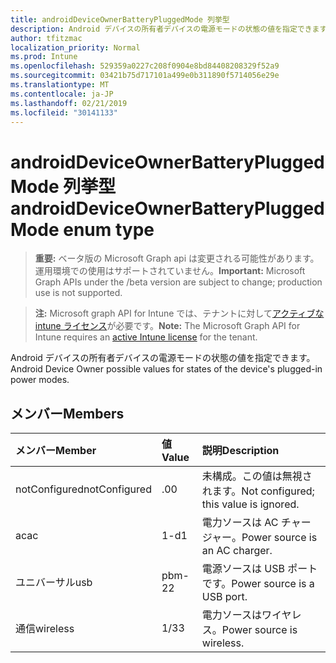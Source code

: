 ```yaml
---
title: androidDeviceOwnerBatteryPluggedMode 列挙型
description: Android デバイスの所有者デバイスの電源モードの状態の値を指定できます。
author: tfitzmac
localization_priority: Normal
ms.prod: Intune
ms.openlocfilehash: 529359a0227c208f0904e8bd84408208329f52a9
ms.sourcegitcommit: 03421b75d717101a499e0b311890f5714056e29e
ms.translationtype: MT
ms.contentlocale: ja-JP
ms.lasthandoff: 02/21/2019
ms.locfileid: "30141133"
---
```

# <a name="androiddeviceownerbatterypluggedmode-enum-type"></a><span data-ttu-id="63fcd-103">androidDeviceOwnerBatteryPluggedMode 列挙型</span><span class="sxs-lookup"><span data-stu-id="63fcd-103">androidDeviceOwnerBatteryPluggedMode enum type</span></span>

> <span data-ttu-id="63fcd-104">**重要:** ベータ版の Microsoft Graph api は変更される可能性があります。運用環境での使用はサポートされていません。</span><span class="sxs-lookup"><span data-stu-id="63fcd-104">**Important:** Microsoft Graph APIs under the /beta version are subject to change; production use is not supported.</span></span>

> <span data-ttu-id="63fcd-105">**注:** Microsoft graph API for Intune では、テナントに対して[アクティブな intune ライセンス](https://go.microsoft.com/fwlink/?linkid=839381)が必要です。</span><span class="sxs-lookup"><span data-stu-id="63fcd-105">**Note:** The Microsoft Graph API for Intune requires an [active Intune license](https://go.microsoft.com/fwlink/?linkid=839381) for the tenant.</span></span>

<span data-ttu-id="63fcd-106">Android デバイスの所有者デバイスの電源モードの状態の値を指定できます。</span><span class="sxs-lookup"><span data-stu-id="63fcd-106">Android Device Owner possible values for states of the device's plugged-in power modes.</span></span>

## <a name="members"></a><span data-ttu-id="63fcd-107">メンバー</span><span class="sxs-lookup"><span data-stu-id="63fcd-107">Members</span></span>
|<span data-ttu-id="63fcd-108">メンバー</span><span class="sxs-lookup"><span data-stu-id="63fcd-108">Member</span></span>|<span data-ttu-id="63fcd-109">値</span><span class="sxs-lookup"><span data-stu-id="63fcd-109">Value</span></span>|<span data-ttu-id="63fcd-110">説明</span><span class="sxs-lookup"><span data-stu-id="63fcd-110">Description</span></span>|
|:---|:---|:---|
|<span data-ttu-id="63fcd-111">notConfigured</span><span class="sxs-lookup"><span data-stu-id="63fcd-111">notConfigured</span></span>|<span data-ttu-id="63fcd-112">.0</span><span class="sxs-lookup"><span data-stu-id="63fcd-112">0</span></span>|<span data-ttu-id="63fcd-113">未構成。この値は無視されます。</span><span class="sxs-lookup"><span data-stu-id="63fcd-113">Not configured; this value is ignored.</span></span>|
|<span data-ttu-id="63fcd-114">ac</span><span class="sxs-lookup"><span data-stu-id="63fcd-114">ac</span></span>|<span data-ttu-id="63fcd-115">1-d</span><span class="sxs-lookup"><span data-stu-id="63fcd-115">1</span></span>|<span data-ttu-id="63fcd-116">電力ソースは AC チャージャー。</span><span class="sxs-lookup"><span data-stu-id="63fcd-116">Power source is an AC charger.</span></span>|
|<span data-ttu-id="63fcd-117">ユニバーサル</span><span class="sxs-lookup"><span data-stu-id="63fcd-117">usb</span></span>|<span data-ttu-id="63fcd-118">pbm-2</span><span class="sxs-lookup"><span data-stu-id="63fcd-118">2</span></span>|<span data-ttu-id="63fcd-119">電源ソースは USB ポートです。</span><span class="sxs-lookup"><span data-stu-id="63fcd-119">Power source is a USB port.</span></span>|
|<span data-ttu-id="63fcd-120">通信</span><span class="sxs-lookup"><span data-stu-id="63fcd-120">wireless</span></span>|<span data-ttu-id="63fcd-121">1/3</span><span class="sxs-lookup"><span data-stu-id="63fcd-121">3</span></span>|<span data-ttu-id="63fcd-122">電力ソースはワイヤレス。</span><span class="sxs-lookup"><span data-stu-id="63fcd-122">Power source is wireless.</span></span>|




